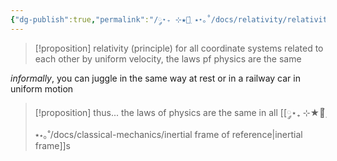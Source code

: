```yaml
---
{"dg-publish":true,"permalink":"/༘⋆₊ ⊹★🔭๋࣭ ⭑⋆｡˚/docs/relativity/relativity principle/","tags":["physics","tfg"]}
---
```



>[!proposition] relativity (principle)
> for all coordinate systems related to each other by uniform velocity, the laws pf physics are the same


*informally*, you can juggle in the same way at rest or in a railway car in uniform motion

>[!proposition] thus...
> the laws of physics are the same in all [[༘⋆₊ ⊹★🔭๋࣭ ⭑⋆｡˚/docs/classical-mechanics/inertial frame of reference\|inertial frame]]s




